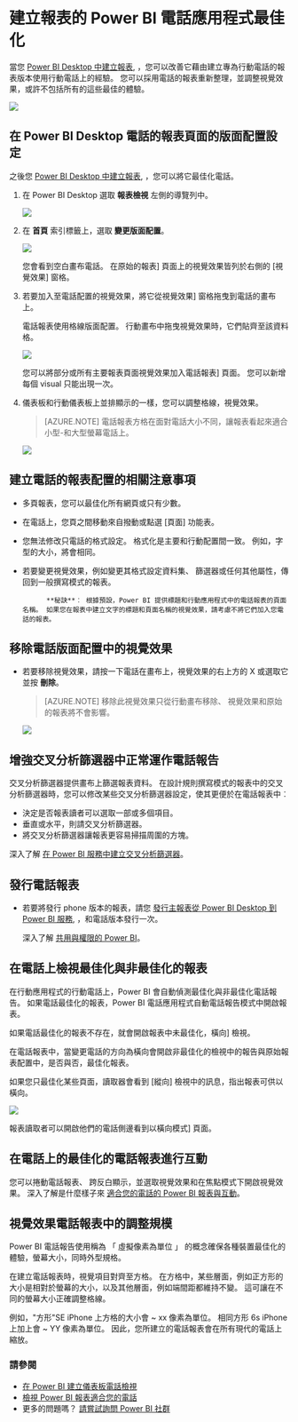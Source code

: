 <properties 
   pageTitle="建立報表的 Power BI 電話應用程式最佳化"
   description="了解如何最佳化在 Power BI Desktop 適用於 Power BI 電話應用程式的報表頁面。"
   services="powerbi" 
   documentationCenter="" 
   authors="maggiesMSFT" 
   manager="mblythe" 
   backup=""
   editor=""
   tags=""
   qualityFocus="no"
   qualityDate=""/>
 
<tags
   ms.service="powerbi"
   ms.devlang="NA"
   ms.topic="article"
   ms.tgt_pltfrm="NA"
   ms.workload="powerbi"
   ms.date="09/27/2016"
   ms.author="maggies"/>

# 建立報表的 Power BI 電話應用程式最佳化

當您 [Power BI Desktop 中建立報表](powerbi-desktop-report-view.md), ，您可以改善它藉由建立專為行動電話的報表版本使用行動電話上的經驗。 您可以採用電話的報表重新整理，並調整視覺效果，或許不包括所有的這些最佳的體驗。  

![](media/powerbi-desktop-create-phone-report/07-power-bi-phone-report-portrait.png)

## 在 Power BI Desktop 電話的報表頁面的版面配置設定

之後您 [Power BI Desktop 中建立報表](powerbi-desktop-report-view.md), ，您可以將它最佳化電話。

1. 在 Power BI Desktop 選取 **報表檢視** 左側的導覽列中。

    ![](media/powerbi-desktop-create-phone-report/PBI_ReportViewInPBIDesigner_ChangeView.png)

2. 在 **首頁** 索引標籤上，選取 **變更版面配置**。  

    ![](media/powerbi-desktop-create-phone-report/01_change_form_factor.gif)

    您會看到空白畫布電話。 在原始的報表] 頁面上的視覺效果皆列於右側的 [視覺效果] 窗格。
 
2. 若要加入至電話配置的視覺效果，將它從視覺效果] 窗格拖曳到電話的畫布上。

    電話報表使用格線版面配置。 行動畫布中拖曳視覺效果時，它們貼齊至該資料格。

    ![](media/powerbi-desktop-create-phone-report/02_Dragging_and_droping_a_vis.gif)

    您可以將部分或所有主要報表頁面視覺效果加入電話報表] 頁面。 您可以新增每個 visual 只能出現一次。

3.  儀表板和行動儀表板上並排顯示的一樣，您可以調整格線，視覺效果。

    > [AZURE.NOTE] 電話報表方格在面對電話大小不同，讓報表看起來適合小型-和大型螢幕電話上。

    ![](media/powerbi-desktop-create-phone-report/03_Resizing_a_viz_to_grid.gif)

## 建立電話的報表配置的相關注意事項
- 多頁報表，您可以最佳化所有網頁或只有少數。 
- 在電話上，您頁之間移動來自撥動或點選 [頁面] 功能表。
- 您無法修改只電話的格式設定。 格式化是主要和行動配置間一致。 例如，字型的大小，將會相同。
- 若要變更視覺效果，例如變更其格式設定資料集、 篩選器或任何其他屬性，傳回到一般撰寫模式的報表。

    > 
            **秘訣**︰ 根據預設，Power BI 提供標題和行動應用程式中的電話報表的頁面名稱。 如果您在報表中建立文字的標題和頁面名稱的視覺效果，請考慮不將它們加入您電話的報表。     

## 移除電話版面配置中的視覺效果

-  若要移除視覺效果，請按一下電話在畫布上，視覺效果的右上方的 X 或選取它並按 **刪除**。

    > [AZURE.NOTE] 移除此視覺效果只從行動畫布移除、 視覺效果和原始的報表將不會影響。
    
    ![](media/powerbi-desktop-create-phone-report/05_Removing_a_vis.gif)

## 增強交叉分析篩選器中正常運作電話報告
交叉分析篩選器提供畫布上篩選報表資料。 在設計規則撰寫模式的報表中的交叉分析篩選器時，您可以修改某些交叉分析篩選器設定，使其更便於在電話報表中︰

- 決定是否報表讀者可以選取一部或多個項目。
- 垂直或水平，則請交叉分析篩選器。 
- 將交叉分析篩選器讓報表更容易掃描周圍的方塊。

深入了解 [在 Power BI 服務中建立交叉分析篩選器](powerbi-learning-3-4-create-slicers.md)。

## 發行電話報表
- 若要將發行 phone 版本的報表，請您 [發行主報表從 Power BI Desktop 到 Power BI 服務](powerbi-desktop-upload-desktop-files.md), ，和電話版本發行一次。

    深入了解 [共用與權限的 Power BI](powerbi-service-how-should-i-share-my-dashboard.md)。

## 在電話上檢視最佳化與非最佳化的報表 

在行動應用程式的行動電話上，Power BI 會自動偵測最佳化與非最佳化電話報告。 如果電話最佳化的報表，Power BI 電話應用程式自動電話報告模式中開啟報表。

如果電話最佳化的報表不存在，就會開啟報表中未最佳化，橫向] 檢視。  

在電話報表中，當變更電話的方向為橫向會開啟非最佳化的檢視中的報告與原始報表配置中，是否與否，最佳化報表。

如果您只最佳化某些頁面，讀取器會看到 [縱向] 檢視中的訊息，指出報表可供以橫向。

![](media/powerbi-desktop-create-phone-report/06-power-bi-phone-report-page-not-optimized.png)

報表讀取者可以開啟他們的電話側邊看到以橫向模式] 頁面。

## 在電話上的最佳化的電話報表進行互動

您可以捲動電話報表、 跨反白顯示，並選取視覺效果和在焦點模式下開啟視覺效果。 深入了解是什麼樣子來 [適合您的電話的 Power BI 報表與互動](powerbi-mobile-view-phone-report.md)。

## 視覺效果電話報表中的調整規模
Power BI 電話報告使用稱為 「 虛擬像素為單位 」 的概念確保各種裝置最佳化的體驗，螢幕大小，同時外型規格。  

在建立電話報表時，視覺項目對齊至方格。 在方格中，某些層面，例如正方形的大小是相對於螢幕的大小，以及其他層面，例如端間距都維持不變。
這可讓在不同的螢幕大小正確調整格線。

例如，"方形"SE iPhone 上方格的大小會 ~ xx 像素為單位。 相同方形 6s iPhone 上加上會 ~ YY 像素為單位。 因此，您所建立的電話報表會在所有現代的電話上縮放。    

### 請參閱
- [在 Power BI 建立儀表板電話檢視](powerbi-service-create-dashboard-phone-view.md)
- [檢視 Power BI 報表適合您的電話](powerbi-mobile-view-phone-report.md)
- 更多的問題嗎？ [請嘗試詢問 Power BI 社群](http://community.powerbi.com/)

